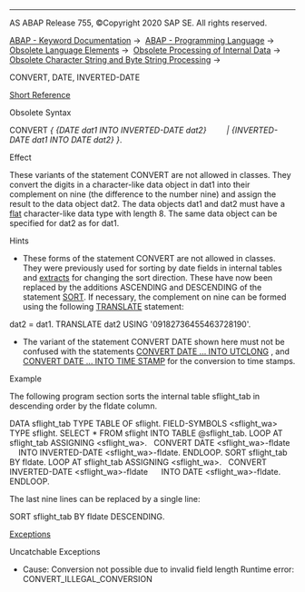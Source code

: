   

* * *

AS ABAP Release 755, ©Copyright 2020 SAP SE. All rights reserved.

[ABAP - Keyword Documentation](javascript:call_link\('abenabap.htm'\)) →  [ABAP - Programming Language](javascript:call_link\('abenabap_reference.htm'\)) →  [Obsolete Language Elements](javascript:call_link\('abenabap_obsolete.htm'\)) →  [Obsolete Processing of Internal Data](javascript:call_link\('abendata_internal_obsolete.htm'\)) →  [Obsolete Character String and Byte String Processing](javascript:call_link\('abencharacter_string_obsolete.htm'\)) → 

CONVERT, DATE, INVERTED-DATE

[Short Reference](javascript:call_link\('abapconvert_date_shortref.htm'\))

Obsolete Syntax

CONVERT *{* *{*DATE dat1 INTO INVERTED-DATE dat2*}*
        *|* *{*INVERTED-DATE dat1 INTO DATE dat2*}* *}*.

Effect

These variants of the statement CONVERT are not allowed in classes. They convert the digits in a character-like data object in dat1 into their complement on nine (the difference to the number nine) and assign the result to the data object dat2. The data objects dat1 and dat2 must have a [flat](javascript:call_link\('abenflat_glosry.htm'\) "Glossary Entry") character-like data type with length 8. The same data object can be specified for dat2 as for dat1.

Hints

-   These forms of the statement CONVERT are not allowed in classes. They were previously used for sorting by date fields in internal tables and [extracts](javascript:call_link\('abenextract_glosry.htm'\) "Glossary Entry") for changing the sort direction. These have now been replaced by the additions ASCENDING and DESCENDING of the statement [SORT](javascript:call_link\('abapsort_itab.htm'\)). If necessary, the complement on nine can be formed using the following [TRANSLATE](javascript:call_link\('abaptranslate.htm'\)) statement:

dat2 = dat1.
TRANSLATE dat2 USING '09182736455463728190'.

-   The variant of the statement CONVERT DATE shown here must not be confused with the statements [CONVERT DATE ... INTO UTCLONG](javascript:call_link\('abapconvert_date_utclong.htm'\)) , and [CONVERT DATE ... INTO TIME STAMP](javascript:call_link\('abapconvert_date_time-stamp.htm'\)) for the conversion to time stamps.
    

Example

The following program section sorts the internal table sflight\_tab in descending order by the fldate column.

DATA sflight\_tab TYPE TABLE OF sflight.
FIELD-SYMBOLS <sflight\_wa> TYPE sflight.
SELECT \* FROM sflight INTO TABLE @sflight\_tab.
LOOP AT sflight\_tab ASSIGNING <sflight\_wa>.
  CONVERT DATE <sflight\_wa>-fldate
    INTO INVERTED-DATE <sflight\_wa>-fldate.
ENDLOOP.
SORT sflight\_tab BY fldate.
LOOP AT sflight\_tab ASSIGNING <sflight\_wa>.
  CONVERT INVERTED-DATE <sflight\_wa>-fldate
     INTO DATE <sflight\_wa>-fldate.
ENDLOOP.

The last nine lines can be replaced by a single line:

SORT sflight\_tab BY fldate DESCENDING.

[Exceptions](javascript:call_link\('abenabap_language_exceptions.htm'\))

Uncatchable Exceptions

-   Cause: Conversion not possible due to invalid field length
    Runtime error: CONVERT\_ILLEGAL\_CONVERSION